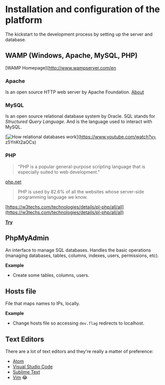 # Installation and configuration of the platform

The kickstart to the development process by setting up the server and database.

## WAMP (Windows, Apache, MySQL, PHP)

[WAMP Homepage](http://www.wampserver.com/en

### Apache

Is an open source HTTP web server by Apache Foundation. [About](https://httpd.apache.org/ABOUT_APACHE.html)

### MySQL

Is an open source relational database system by Oracle. SQL stands for *Structured Query Language*. And is the language used to interact with MySQL.

[![How relational databases work](http://img.youtube.com/vi/z5YnKt2aOCs/0.jpg)](https://www.youtube.com/watch?v= z5YnKt2aOCs)

### PHP

> "PHP is a popular general-purpose scripting language that is especially suited to web development."

[php.net](http://php.net)

> PHP is used by 82.6% of all the websites whose server-side programming language we know.

[https://w3techs.com/technologies/details/pl-php/all/all](https://w3techs.com/technologies/details/pl-php/all/all)

**[Try](https://repl.it/languages/php)**

## PhpMyAdmin

An interface to manage SQL databases. Handles the basic operations (managing databases, tables, columns, indexes, users, permissions, etc).

**Example**

- Create some tables, columns, users.

## Hosts file

File that maps names to IPs, locally.

**Example**

- Change hosts file so accessing `dev.flag` redirects to localhost.


## Text Editors

There are a lot of text editors and they're really a matter of preference:

- [Atom](https://atom.io/)
- [Visual Studio Code](https://code.visualstudio.com/)
- [Sublime Text](https://www.sublimetext.com/)
- [Vim](http://www.vim.org/) 😂